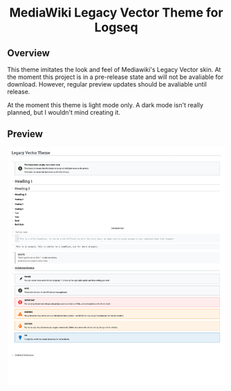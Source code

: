 <h1 align="center">MediaWiki Legacy Vector Theme for Logseq </h1>

## Overview
This theme imitates the look and feel of Mediawiki's Legacy Vector skin. At the moment this project is in a pre-release state and will not be avaliable for download. However, regular preview updates should be avaliable until release.

At the moment this theme is light mode only. A dark mode isn't really planned, but I wouldn't mind creating it.

## Preview

![Legacy Vector Theme Preview](lv-theme-preview.png)
